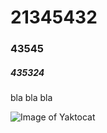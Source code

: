 # 21345432
### 43545
##### 435324

bla bla bla


![Image of Yaktocat](https://octodex.github.com/images/yaktocat.png)


